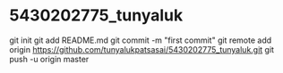 5430202775_tunyaluk
===================
git init
git add README.md
git commit -m "first commit"
git remote add origin https://github.com/tunyalukpatsasai/5430202775_tunyaluk.git
git push -u origin master




